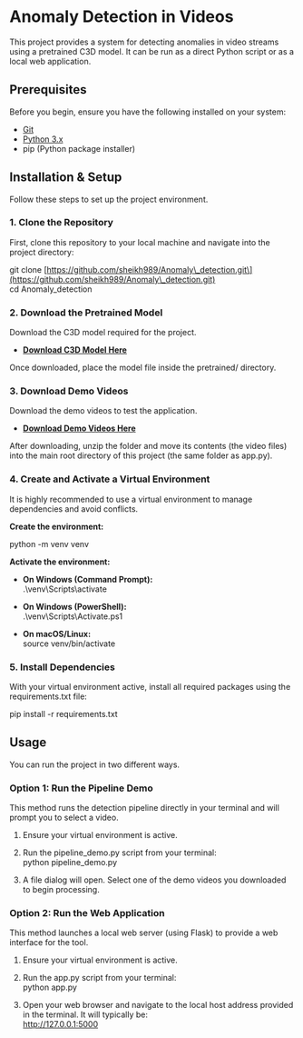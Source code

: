 # **Anomaly Detection in Videos**

This project provides a system for detecting anomalies in video streams using a pretrained C3D model. It can be run as a direct Python script or as a local web application.

## **Prerequisites**

Before you begin, ensure you have the following installed on your system:

* [Git](https://git-scm.com/)  
* [Python 3.x](https://www.python.org/)  
* pip (Python package installer)

## **Installation & Setup**

Follow these steps to set up the project environment.

### **1\. Clone the Repository**

First, clone this repository to your local machine and navigate into the project directory:

git clone \[https://github.com/sheikh989/Anomaly\_detection.git\](https://github.com/sheikh989/Anomaly\_detection.git)  
cd Anomaly\_detection

### **2\. Download the Pretrained Model**

Download the C3D model required for the project.

* [**Download C3D Model Here**](https://drive.google.com/file/d/13FWcvSMNTEHSk1MRZ4qBxZBwzTsVtyKC/view?usp=sharing)

Once downloaded, place the model file inside the pretrained/ directory.

### **3\. Download Demo Videos**

Download the demo videos to test the application.

* [**Download Demo Videos Here**](https://drive.google.com/file/d/1lPxePkRh7yywVePPui3cisWj5Wgf9yly/view?usp=sharing)

After downloading, unzip the folder and move its contents (the video files) into the main root directory of this project (the same folder as app.py).

### **4\. Create and Activate a Virtual Environment**

It is highly recommended to use a virtual environment to manage dependencies and avoid conflicts.

**Create the environment:**

python \-m venv venv

**Activate the environment:**

* **On Windows (Command Prompt):**  
  .\\venv\\Scripts\\activate

* **On Windows (PowerShell):**  
  .\\venv\\Scripts\\Activate.ps1

* **On macOS/Linux:**  
  source venv/bin/activate

### **5\. Install Dependencies**

With your virtual environment active, install all required packages using the requirements.txt file:

pip install \-r requirements.txt

## **Usage**

You can run the project in two different ways.

### **Option 1: Run the Pipeline Demo**

This method runs the detection pipeline directly in your terminal and will prompt you to select a video.

1. Ensure your virtual environment is active.  
2. Run the pipeline\_demo.py script from your terminal:  
   python pipeline\_demo.py

3. A file dialog will open. Select one of the demo videos you downloaded to begin processing.

### **Option 2: Run the Web Application**

This method launches a local web server (using Flask) to provide a web interface for the tool.

1. Ensure your virtual environment is active.  
2. Run the app.py script from your terminal:  
   python app.py

3. Open your web browser and navigate to the local host address provided in the terminal. It will typically be:  
   http://127.0.0.1:5000